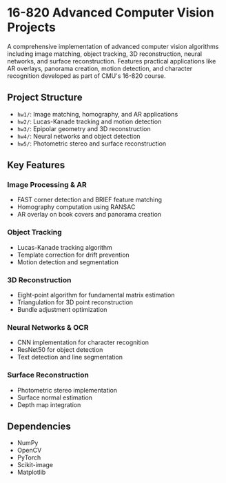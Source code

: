 # 16-820 Advanced Computer Vision Projects

A comprehensive implementation of advanced computer vision algorithms including image matching, object tracking, 3D reconstruction, neural networks, and surface reconstruction. Features practical applications like AR overlays, panorama creation, motion detection, and character recognition developed as part of CMU's 16-820 course.

## Project Structure

- `hw1/`: Image matching, homography, and AR applications
- `hw2/`: Lucas-Kanade tracking and motion detection
- `hw3/`: Epipolar geometry and 3D reconstruction
- `hw4/`: Neural networks and object detection
- `hw5/`: Photometric stereo and surface reconstruction

## Key Features

### Image Processing & AR
- FAST corner detection and BRIEF feature matching
- Homography computation using RANSAC
- AR overlay on book covers and panorama creation

### Object Tracking
- Lucas-Kanade tracking algorithm
- Template correction for drift prevention
- Motion detection and segmentation

### 3D Reconstruction
- Eight-point algorithm for fundamental matrix estimation
- Triangulation for 3D point reconstruction
- Bundle adjustment optimization

### Neural Networks & OCR
- CNN implementation for character recognition
- ResNet50 for object detection
- Text detection and line segmentation

### Surface Reconstruction
- Photometric stereo implementation
- Surface normal estimation
- Depth map integration

## Dependencies
- NumPy
- OpenCV
- PyTorch
- Scikit-image
- Matplotlib

